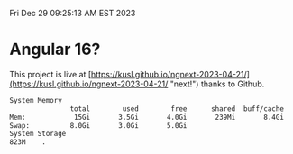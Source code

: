 Fri Dec 29 09:25:13 AM EST 2023

# Angular 16?


This project is live at [https://kusl.github.io/ngnext-2023-04-21/](https://kusl.github.io/ngnext-2023-04-21/ "next!") thanks to Github.

```bash
System Memory
               total        used        free      shared  buff/cache   available
Mem:            15Gi       3.5Gi       4.0Gi       239Mi       8.4Gi        11Gi
Swap:          8.0Gi       3.0Gi       5.0Gi
System Storage
823M	.
```
```bash
